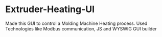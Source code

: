 # Extruder-Heating-UI
Made this GUI to control a Molding Machine Heating process. Used Technologies like Modbus communication, JS and WYSWIG GUI builder
